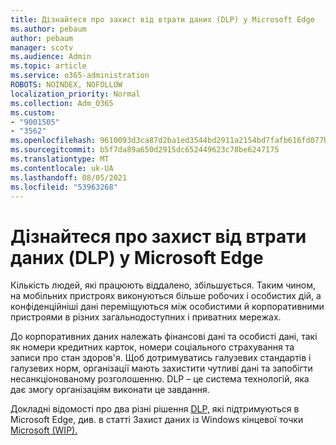```yaml
---
title: Дізнайтеся про захист від втрати даних (DLP) у Microsoft Edge
ms.author: pebaum
author: pebaum
manager: scotv
ms.audience: Admin
ms.topic: article
ms.service: o365-administration
ROBOTS: NOINDEX, NOFOLLOW
localization_priority: Normal
ms.collection: Adm_O365
ms.custom:
- "9001505"
- "3562"
ms.openlocfilehash: 9610093d3ca87d2ba1ed3544bd2911a2154bd7fafb616fd077b42d5cce6c49fb
ms.sourcegitcommit: b5f7da89a650d2915dc652449623c78be6247175
ms.translationtype: MT
ms.contentlocale: uk-UA
ms.lasthandoff: 08/05/2021
ms.locfileid: "53963268"
---
```

# <a name="learn-about-data-loss-prevention-dlp-in-microsoft-edge"></a>Дізнайтеся про захист від втрати даних (DLP) у Microsoft Edge

Кількість людей, які працюють віддалено, збільшується. Таким чином, на мобільних пристроях виконуються більше робочих і особистих дій, а конфіденційніші дані переміщуються між особистими й корпоративними пристроями в різних загальнодоступних і приватних мережах.

До корпоративних даних належать фінансові дані та особисті дані, такі як номери кредитних карток, номери соціального страхування та записи про стан здоров'я. Щоб дотримуватись галузевих стандартів і галузевих норм, організації мають захистити чутливі дані та запобігти несанкціонованому розголошенню. DLP – це система технологій, яка дає змогу організаціям виконати це завдання.

Докладні відомості про два різні рішення [DLP,](https://go.microsoft.com/fwlink/?linkid=2151765) які підтримуються в Microsoft Edge, див. в статті Захист даних із Windows кінцевої точки [Microsoft (WIP).](https://go.microsoft.com/fwlink/?linkid=2151766)